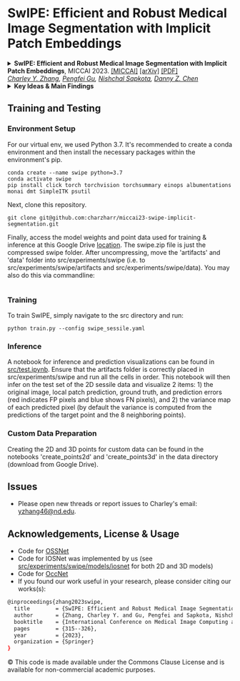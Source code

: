 SwIPE: Efficient and Robust Medical Image Segmentation with Implicit Patch Embeddings
===========
<details>
<summary>
  <b>SwIPE: Efficient and Robust Medical Image Segmentation with Implicit Patch Embeddings</b>, MICCAI 2023.
  <a href="https://conferences.miccai.org/2023/papers/635-Paper1380.html" target="blank">[MICCAI]</a>
  <a href="https://arxiv.org/abs/2307.12429" target="blank">[arXiv]</a>
  <a href="https://arxiv.org/pdf/2307.12429.pdf" target="blank">[PDF]</a>
	<br><em>
    <a href="https://charzharr.github.io/">Charley Y. Zhang</a>, 
    <a href="https://pgu-nd.github.io/">Pengfei Gu</a>, 
    <a href="https://nsapkota417.github.io/">Nishchal Sapkota</a>, 
    <a href="https://engineering.nd.edu/faculty/danny-chen/">Danny Z. Chen</a></em></br>
</summary>

```bash
@inproceedings{zhang2023swipe,
  title        = {SwIPE: Efficient and Robust Medical Image Segmentation with Implicit Patch Embeddings},
  author       = {Zhang, Charley Y. and Gu, Pengfei and Sapkota, Nishchal and Chen, Danny Z},
  booktitle    = {International Conference on Medical Image Computing and Computer-Assisted Intervention (MICCAI)},
  pages        = {315--326},
  year         = {2023},
  organization = {Springer}
}
```
</details>


<details>
  <summary>
	  <b>Key Ideas & Main Findings</b>
  </summary>

  SwIPE (Segmentation with Implicit Patch Embeddings) is a medical image segmentation approach that utilizes implicit neural representations (INRs) to learn continuous representations rather than discrete ones which are commonly adopted by modern methods (e.g., CNNs, transformers, or combinations of both). 

1. **Patch-based Implicit Neural Representations (INRs)**: SwIPE is the first approach to leverage patch-based INRs for medical image segmentation. This novel methodology allows for both accurate local boundary delineation and global shape coherence while moving away from discrete raster representations.
2. **Efficieny and Robustness**: Through extensive evaluations, SwIPE outperforms state-of-the-art methods in both 2D polyp segmentation and 3D abdominal organ segmentation tasks. Notably, SwIPE achieves these results with over 10x fewer parameters, showcasing exceptional model efficiency. Additionally, SwIPE exhibits superior robustness to data shifts across image resolutions and datasets.
3. **Augmented Contextual Understanding with Multi-stage Embedding Attention (MEA) and Stochastic Patch Overreach (SPO)**: The introduction of MEA for dynamic feature extraction and SPO for enhanced boundary improve contextual understanding during the encoding step and address boundary continuities during occupancy decoding, leading to more accurate and coherent segmentation results.
</details>


## Training and Testing

### Environment Setup

For our virtual env, we used Python 3.7. It's recommended to create a conda environment and then install the necessary packages within the environment's pip. 
```
conda create --name swipe python=3.7
conda activate swipe
pip install click torch torchvision torchsummary einops albumentations monai dmt SimpleITK psutil
```

Next, clone this repository.
```
git clone git@github.com:charzharr/miccai23-swipe-implicit-segmentation.git
```

Finally, access the model weights and point data used for training & inference at this Google Drive [location](https://drive.google.com/drive/folders/17mZLlE_lOxGEl9dNqP0xj5TrD08FawZ2?usp=drive_link). The swipe.zip file is just the compressed swipe folder. After uncompressing, move the 'artifacts' and 'data' folder into src/experiments/swipe (i.e. to src/experiments/swipe/artifacts and src/experiments/swipe/data). You may also do this via commandline:
```

```

### Training

To train SwIPE, simply navigate to the src directory and run:
```
python train.py --config swipe_sessile.yaml
```

### Inference

A notebook for inference and prediction visualizations can be found in [src/test.ipynb](https://github.com/charzharr/miccai23-swipe-implicit-segmentation/blob/master/src/test.ipynb). Ensure that the artifacts folder is correctly placed in src/experiments/swipe and run all the cells in order. This notebook will then infer on the test set of the 2D sessile data and visualize 2 items: 1) the original image, local patch prediction, ground truth, and prediction errors (red indicates FP pixels and blue shows FN pixels), and 2) the variance map of each predicted pixel (by default the variance is computed from the predictions of the target point and the 8 neighboring points). 


### Custom Data Preparation

Creating the 2D and 3D points for custom data can be found in the notebooks 'create_points2d' and 'create_points3d' in the data directory (download from Google Drive).



## Issues
- Please open new threads or report issues to Charley's email: yzhang46@nd.edu.

## Acknowledgements, License & Usage 
- Code for [OSSNet](https://github.com/ChristophReich1996/OSS-Net)
- Code for IOSNet was implemented by us (see [src/experiments/swipe/models/iosnet](https://github.com/charzharr/miccai23-swipe-implicit-segmentation/tree/master/src/experiments/swipe/models/iosnet) for both 2D and 3D models)
- Code for [OccNet](https://github.com/autonomousvision/occupancy_networks)
- If you found our work useful in your research, please consider citing our works(s):
```bash
@inproceedings{zhang2023swipe,
  title        = {SwIPE: Efficient and Robust Medical Image Segmentation with Implicit Patch Embeddings},
  author       = {Zhang, Charley Y. and Gu, Pengfei and Sapkota, Nishchal and Chen, Danny Z},
  booktitle    = {International Conference on Medical Image Computing and Computer-Assisted Intervention (MICCAI)},
  pages        = {315--326},
  year         = {2023},
  organization = {Springer}
}
```

© This code is made available under the Commons Clause License and is available for non-commercial academic purposes.


